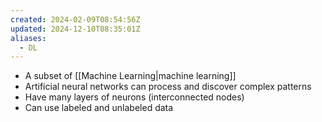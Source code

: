 ```yaml
---
created: 2024-02-09T08:54:56Z
updated: 2024-12-10T08:35:01Z
aliases:
  - DL
---
```


- A subset of [[Machine Learning|machine learning]]
- Artificial neural networks can process and discover complex patterns
- Have many layers of neurons (interconnected nodes)
- Can use labeled and unlabeled data